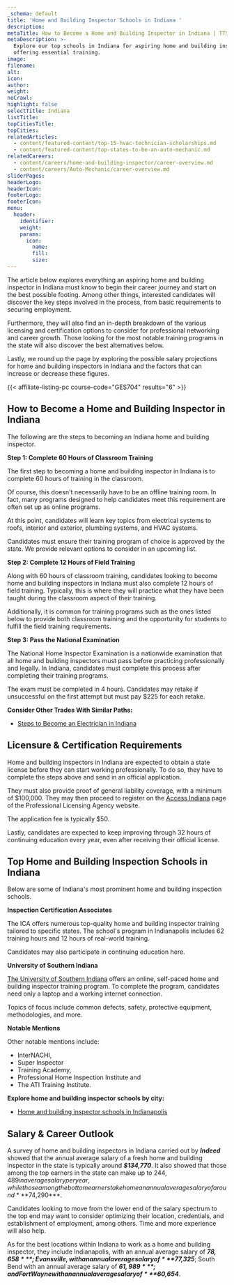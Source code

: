 ```yaml
---
_schema: default
title: 'Home and Building Inspector Schools in Indiana '
description:
metaTitle: How to Become a Home and Building Inspector in Indiana | TTS
metaDescription: >-
  Explore our top schools in Indiana for aspiring home and building inspectors,
  offering essential training.
image:
filename:
alt:
icon:
author:
weight:
noCrawl:
highlight: false
selectTitle: Indiana
listTitle:
topCitiesTitle:
topCities:
relatedArticles:
  - content/featured-content/top-15-hvac-technician-scholarships.md
  - content/featured-content/top-states-to-be-an-auto-mechanic.md
relatedCareers:
  - content/careers/home-and-building-inspector/career-overview.md
  - content/careers/Auto-Mechanic/career-overview.md
sliderPages:
headerLogo:
headerIcon:
footerLogo:
footerIcon:
menu:
  header:
    identifier:
    weight:
    params:
      icon:
        name:
        fill:
        size:
---
```

The article below explores everything an aspiring home and building inspector in Indiana must know to begin their career journey and start on the best possible footing. Among other things, interested candidates will discover the key steps involved in the process, from basic requirements to securing employment.

Furthermore, they will also find an in-depth breakdown of the various licensing and certification options to consider for professional networking and career growth. Those looking for the most notable training programs in the state will also discover the best alternatives below.

Lastly, we round up the page by exploring the possible salary projections for home and building inspectors in Indiana and the factors that can increase or decrease these figures.

{{< affiliate-listing-pc course-code="GES704" results="6" >}}

## **How to Become a Home and Building Inspector in Indiana**

The following are the steps to becoming an Indiana home and building inspector.

**Step 1: Complete 60 Hours of Classroom Training**

The first step to becoming a home and building inspector in Indiana is to complete 60 hours of training in the classroom.

Of course, this doesn't necessarily have to be an offline training room. In fact, many programs designed to help candidates meet this requirement are often set up as online programs.

At this point, candidates will learn key topics from electrical systems to roofs, interior and exterior, plumbing systems, and HVAC systems.

Candidates must ensure their training program of choice is approved by the state. We provide relevant options to consider in an upcoming list.

**Step 2: Complete 12 Hours of Field Training**

Along with 60 hours of classroom training, candidates looking to become home and building inspectors in Indiana must also complete 12 hours of field training. Typically, this is where they will practice what they have been taught during the classroom aspect of their training.

Additionally, it is common for training programs such as the ones listed below to provide both classroom training and the opportunity for students to fulfill the field training requirements.

**Step 3: Pass the National Examination**

The National Home Inspector Examination is a nationwide examination that all home and building inspectors must pass before practicing professionally and legally. In Indiana, candidates must complete this process after completing their training programs.

The exam must be completed in 4 hours. Candidates may retake if unsuccessful on the first attempt but must pay $225 for each retake.

**Consider Other Trades With Similar Paths:**

* [Steps to Become an Electrician in Indiana](https://toptradeschools.com/near-you/electrician/indiana/)

## **Licensure & Certification Requirements**

Home and building inspectors in Indiana are expected to obtain a state license before they can start working professionally. To do so, they have to complete the steps above and send in an official application.

They must also provide proof of general liability coverage, with a minimum of $100,000. They may then proceed to register on the [Access Indiana](https://www.in.gov/access/) page of the Professional Licensing Agency website.

The application fee is typically $50.

Lastly, candidates are expected to keep improving through 32 hours of continuing education every year, even after receiving their official license.

## **Top Home and Building Inspection Schools in Indiana**

Below are some of Indiana's most prominent home and building inspection schools.

**Inspection Certification Associates**

The ICA offers numerous top-quality home and building inspector training tailored to specific states. The school's program in Indianapolis includes 62 training hours and 12 hours of real-world training.

Candidates may also participate in continuing education here.

**University of Southern Indiana**

[The University of Southern Indiana](https://careertraining.usi.edu/training-programs/home-inspection/) offers an online, self-paced home and building inspector training program. To complete the program, candidates need only a laptop and a working internet connection.

Topics of focus include common defects, safety, protective equipment, methodologies, and more.

**Notable Mentions**

Other notable mentions include:

* InterNACHI,
* Super Inspector
* Training Academy,
* Professional Home Inspection Institute and
* The ATI Training Institute.

**Explore home and building inspector schools by city:**

* [Home and building inspector schools in Indianapolis](https://toptradeschools.com/near-you/home-and-building-inspector/indiana/indianapolis/)

## **Salary & Career Outlook**

A survey of home and building inspectors in Indiana carried out by ***Indeed*** showed that the annual average salary of a fresh home and building inspector in the state is typically around ***$134,770***. It also showed that those among the top earners in the state can make up to $244,489 in average salary per year, while those among the bottom earners take home an annual average salary of around ***$74,290***.

Candidates looking to move from the lower end of the salary spectrum to the top end may want to consider optimizing their location, credentials, and establishment of employment, among others. Time and more experience will also help.

As for the best locations within Indiana to work as a home and building inspector, they include Indianapolis, with an annual average salary of ***$78,658***; Evansville, with an annual average salary of ***$77,325***; South Bend with an annual average salary of ***$61,989***; and Fort Wayne with an annual average salary of ***$60,654***.